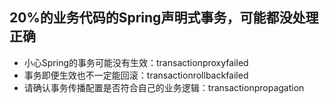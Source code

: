 ## 20%的业务代码的Spring声明式事务，可能都没处理正确
- 小心Spring的事务可能没有生效：transactionproxyfailed
- 事务即便生效也不一定能回滚：transactionrollbackfailed
- 请确认事务传播配置是否符合自己的业务逻辑：transactionpropagation
